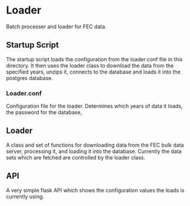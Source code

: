 # Loader
Batch processer and loader for FEC data.

## Startup Script
The startup script loads the configuration from the loader.conf file in this directory.  It then uses the loader class to download the data from the specified years, unzips it, connects to the database and loads it into the postgres database.

### Loader.conf
Configuration file for the loader.  Determines which years of data it loads, the password for the database, 

## Loader
A class and set of functions for downloading data from the FEC bulk data server, processing it, and loading it into the database.  Currently the data sets which are fetched are controlled by the loader class.

## API
A very simple flask API which shows the configuration values the loads is currently using.
